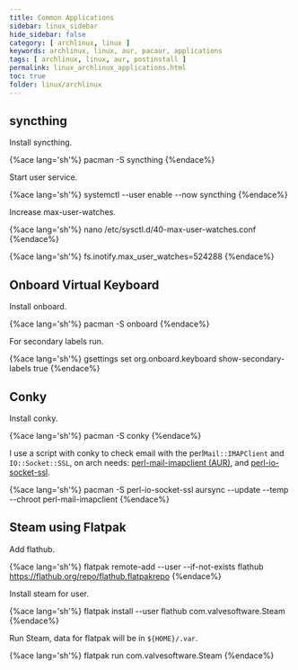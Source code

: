 ```yaml
---
title: Common Applications
sidebar: linux_sidebar
hide_sidebar: false
category: [ archlinux, linux ]
keywords: archlinux, linux, aur, pacaur, applications
tags: [ archlinux, linux, aur, postinstall ]
permalink: linux_archlinux_applications.html
toc: true
folder: linux/archlinux
---
```


## syncthing

Install syncthing.

{%ace lang='sh'%}
pacman -S syncthing
{%endace%}

Start user service.

{%ace lang='sh'%}
systemctl --user enable --now syncthing
{%endace%}

Increase max-user-watches.

{%ace lang='sh'%}
nano /etc/sysctl.d/40-max-user-watches.conf
{%endace%}

{%ace lang='sh'%}
fs.inotify.max_user_watches=524288
{%endace%}

## Onboard Virtual Keyboard

Install onboard.

{%ace lang='sh'%}
pacman -S onboard
{%endace%}

For secondary labels run.

{%ace lang='sh'%}
gsettings set org.onboard.keyboard show-secondary-labels true
{%endace%}

## Conky

Install conky.

{%ace lang='sh'%}
pacman -S conky
{%endace%}

I use a script with conky to check email with the perl```Mail::IMAPClient``` and ```IO::Socket::SSL```, on arch needs: [perl-mail-imapclient (AUR)](https://aur.archlinux.org/packages/perl-mail-imapclient/), and [perl-io-socket-ssl](https://www.archlinux.org/packages/extra/any/perl-io-socket-ssl/).

{%ace lang='sh'%}
pacman -S perl-io-socket-ssl
aursync --update --temp --chroot perl-mail-imapclient
{%endace%}

## Steam using Flatpak

Add flathub.

{%ace lang='sh'%}
flatpak remote-add --user --if-not-exists flathub https://flathub.org/repo/flathub.flatpakrepo
{%endace%}

Install steam for user.

{%ace lang='sh'%}
flatpak install --user flathub com.valvesoftware.Steam
{%endace%}

Run Steam, data for flatpak will be in ```${HOME}/.var```.

{%ace lang='sh'%}
flatpak run com.valvesoftware.Steam
{%endace%}
